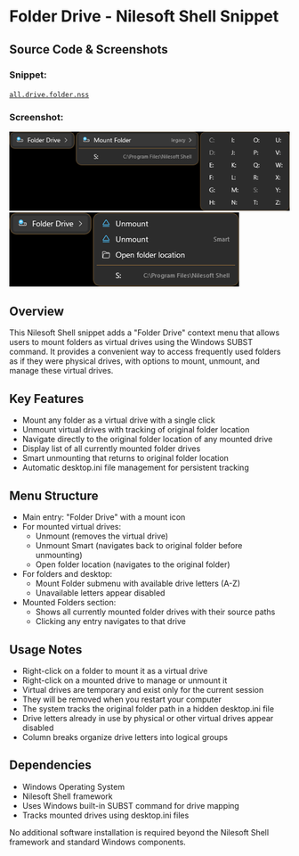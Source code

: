 # Folder Drive - Nilesoft Shell Snippet

## Source Code & Screenshots

### Snippet:
[`all.drive.folder.nss`](/ex3.multifunction/all.drive.folder.nss)

### Screenshot:
![Screenshot 1](/ex3.multifunction/all.drive.folder.1.png)
![Screenshot 2](/ex3.multifunction/all.drive.folder.2.png)

## Overview
This Nilesoft Shell snippet adds a "Folder Drive" context menu that allows users to mount folders as virtual drives using the Windows SUBST command. It provides a convenient way to access frequently used folders as if they were physical drives, with options to mount, unmount, and manage these virtual drives.

## Key Features
- Mount any folder as a virtual drive with a single click
- Unmount virtual drives with tracking of original folder location
- Navigate directly to the original folder location of any mounted drive
- Display list of all currently mounted folder drives
- Smart unmounting that returns to original folder location
- Automatic desktop.ini file management for persistent tracking

## Menu Structure
- Main entry: "Folder Drive" with a mount icon
- For mounted virtual drives:
  - Unmount (removes the virtual drive)
  - Unmount Smart (navigates back to original folder before unmounting)
  - Open folder location (navigates to the original folder)
- For folders and desktop:
  - Mount Folder submenu with available drive letters (A-Z)
  - Unavailable letters appear disabled
- Mounted Folders section:
  - Shows all currently mounted folder drives with their source paths
  - Clicking any entry navigates to that drive

## Usage Notes
- Right-click on a folder to mount it as a virtual drive
- Right-click on a mounted drive to manage or unmount it
- Virtual drives are temporary and exist only for the current session
- They will be removed when you restart your computer
- The system tracks the original folder path in a hidden desktop.ini file
- Drive letters already in use by physical or other virtual drives appear disabled
- Column breaks organize drive letters into logical groups

## Dependencies
- Windows Operating System
- Nilesoft Shell framework
- Uses Windows built-in SUBST command for drive mapping
- Tracks mounted drives using desktop.ini files

No additional software installation is required beyond the Nilesoft Shell framework and standard Windows components.


